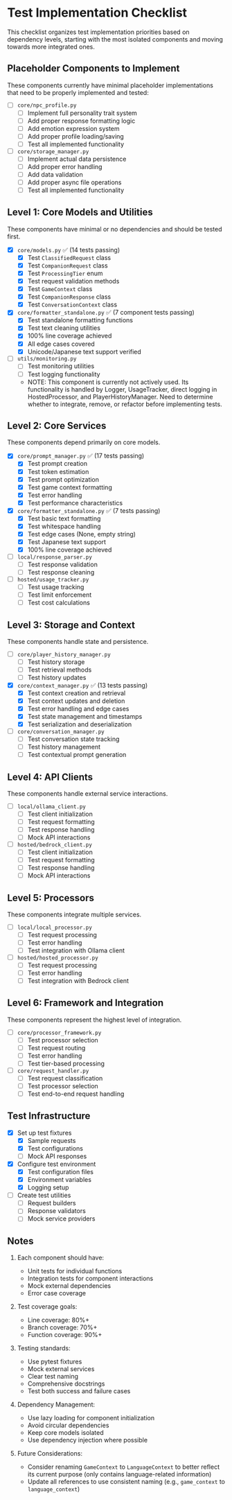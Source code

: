 # Test Implementation Checklist

This checklist organizes test implementation priorities based on dependency levels, starting with the most isolated components and moving towards more integrated ones.

## Placeholder Components to Implement
These components currently have minimal placeholder implementations that need to be properly implemented and tested:

- [ ] `core/npc_profile.py`
  - [ ] Implement full personality trait system
  - [ ] Add proper response formatting logic
  - [ ] Add emotion expression system
  - [ ] Add proper profile loading/saving
  - [ ] Test all implemented functionality

- [ ] `core/storage_manager.py`
  - [ ] Implement actual data persistence
  - [ ] Add proper error handling
  - [ ] Add data validation
  - [ ] Add proper async file operations
  - [ ] Test all implemented functionality

## Level 1: Core Models and Utilities
These components have minimal or no dependencies and should be tested first.

- [x] `core/models.py` ✅ (14 tests passing)
  - [x] Test `ClassifiedRequest` class
  - [x] Test `CompanionRequest` class
  - [x] Test `ProcessingTier` enum
  - [x] Test request validation methods
  - [x] Test `GameContext` class
  - [x] Test `CompanionResponse` class
  - [x] Test `ConversationContext` class

- [x] `core/formatter_standalone.py` ✅ (7 component tests passing)
  - [x] Test standalone formatting functions
  - [x] Test text cleaning utilities
  - [x] 100% line coverage achieved
  - [x] All edge cases covered
  - [x] Unicode/Japanese text support verified

- [ ] `utils/monitoring.py`
  - [ ] Test monitoring utilities
  - [ ] Test logging functionality
  - NOTE: This component is currently not actively used. Its functionality is handled by Logger, UsageTracker, direct logging in HostedProcessor, and PlayerHistoryManager. Need to determine whether to integrate, remove, or refactor before implementing tests.

## Level 2: Core Services
These components depend primarily on core models.

- [x] `core/prompt_manager.py` ✅ (17 tests passing)
  - [x] Test prompt creation
  - [x] Test token estimation
  - [x] Test prompt optimization
  - [x] Test game context formatting
  - [x] Test error handling
  - [x] Test performance characteristics

- [x] `core/formatter_standalone.py` ✅ (7 tests passing)
  - [x] Test basic text formatting
  - [x] Test whitespace handling
  - [x] Test edge cases (None, empty string)
  - [x] Test Japanese text support
  - [x] 100% line coverage achieved

- [ ] `local/response_parser.py`
  - [ ] Test response validation
  - [ ] Test response cleaning

- [ ] `hosted/usage_tracker.py`
  - [ ] Test usage tracking
  - [ ] Test limit enforcement
  - [ ] Test cost calculations

## Level 3: Storage and Context
These components handle state and persistence.

- [ ] `core/player_history_manager.py`
  - [ ] Test history storage
  - [ ] Test retrieval methods
  - [ ] Test history updates

- [x] `core/context_manager.py` ✅ (13 tests passing)
  - [x] Test context creation and retrieval
  - [x] Test context updates and deletion
  - [x] Test error handling and edge cases
  - [x] Test state management and timestamps
  - [x] Test serialization and deserialization

- [ ] `core/conversation_manager.py`
  - [ ] Test conversation state tracking
  - [ ] Test history management
  - [ ] Test contextual prompt generation

## Level 4: API Clients
These components handle external service interactions.

- [ ] `local/ollama_client.py`
  - [ ] Test client initialization
  - [ ] Test request formatting
  - [ ] Test response handling
  - [ ] Mock API interactions

- [ ] `hosted/bedrock_client.py`
  - [ ] Test client initialization
  - [ ] Test request formatting
  - [ ] Test response handling
  - [ ] Mock API interactions

## Level 5: Processors
These components integrate multiple services.

- [ ] `local/local_processor.py`
  - [ ] Test request processing
  - [ ] Test error handling
  - [ ] Test integration with Ollama client

- [ ] `hosted/hosted_processor.py`
  - [ ] Test request processing
  - [ ] Test error handling
  - [ ] Test integration with Bedrock client

## Level 6: Framework and Integration
These components represent the highest level of integration.

- [ ] `core/processor_framework.py`
  - [ ] Test processor selection
  - [ ] Test request routing
  - [ ] Test error handling
  - [ ] Test tier-based processing

- [ ] `core/request_handler.py`
  - [ ] Test request classification
  - [ ] Test processor selection
  - [ ] Test end-to-end request handling

## Test Infrastructure

- [x] Set up test fixtures
  - [x] Sample requests
  - [x] Test configurations
  - [ ] Mock API responses

- [x] Configure test environment
  - [x] Test configuration files
  - [x] Environment variables
  - [x] Logging setup

- [ ] Create test utilities
  - [ ] Request builders
  - [ ] Response validators
  - [ ] Mock service providers

## Notes

1. Each component should have:
   - Unit tests for individual functions
   - Integration tests for component interactions
   - Mock external dependencies
   - Error case coverage

2. Test coverage goals:
   - Line coverage: 80%+
   - Branch coverage: 70%+
   - Function coverage: 90%+

3. Testing standards:
   - Use pytest fixtures
   - Mock external services
   - Clear test naming
   - Comprehensive docstrings
   - Test both success and failure cases

4. Dependency Management:
   - Use lazy loading for component initialization
   - Avoid circular dependencies
   - Keep core models isolated
   - Use dependency injection where possible

5. Future Considerations:
   - Consider renaming `GameContext` to `LanguageContext` to better reflect its current purpose (only contains language-related information)
   - Update all references to use consistent naming (e.g., `game_context` to `language_context`) 